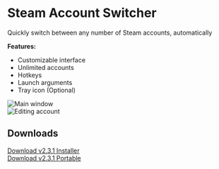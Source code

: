 # Steam Account Switcher
Quickly switch between any number of Steam accounts, automatically

**Features:**
- Customizable interface
- Unlimited accounts
- Hotkeys
- Launch arguments
- Tray icon (Optional)

![Main window](https://user-images.githubusercontent.com/7112040/33782616-6809ccfc-dc27-11e7-8323-cf9771d89b9a.png)  
![Editing account](https://user-images.githubusercontent.com/7112040/33782615-6779bc2a-dc27-11e7-8b60-38349c672dca.png)

## Downloads

[Download v2.3.1 Installer](https://danielchalmers.github.io/SteamAccountSwitcher/publish/setup.exe)  
[Download v2.3.1 Portable](https://github.com/danielchalmers/SteamAccountSwitcher/releases/download/v2.3.1/SteamAccountSwitcher.exe)
